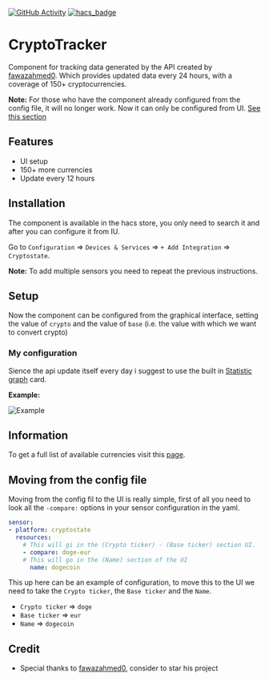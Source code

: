 [![GitHub Activity](https://img.shields.io/github/commit-activity/y/PepegaBruh/Cryptotracker?style=for-the-badge)](https://github.com/PepegaBruh/CryptoTracker/commits/main)
[![hacs_badge](https://img.shields.io/badge/HACS-Default-orange.svg?style=for-the-badge)](https://github.com/custom-components/hacs)
# CryptoTracker

Component for tracking data generated by the API created by [fawazahmed0](https://github.com/fawazahmed0/currency-api). Which provides updated data every 24 hours, with a coverage of 150+ cryptocurrencies.

**Note:** For those who have the component already configured from the config file, it will no longer work. Now it can only be configured from UI. [See this section](#moving-from-the-config-file)

## Features

- UI setup
- 150+ more currencies
- Update every 12 hours

## Installation

The component is available in the hacs store, you only need to search it and after you can configure it from IU.

Go to `Configuration` => `Devices & Services` => `+ Add Integration` => `Cryptostate`.

**Note:** To add multiple sensors you need to repeat the previous instructions.

## Setup  

Now the component can be configured from the graphical interface, setting the value of `crypto` and the value of `base` (i.e. the value with which we want to convert crypto)

### My configuration  

Sience the api update itself every day i suggest to use the built in [Statistic graph](https://www.home-assistant.io/lovelace/statistics-graph/) card.

**Example:**

![Example](https://github.com/PepegaBruh/CryptoTracker/blob/main/images/long_term_example.png?raw=true)

## Information  

To get a full list of available currencies visit this [page](https://cdn.jsdelivr.net/gh/fawazahmed0/currency-api@1/latest/currencies.json).

## Moving from the config file

Moving from the config fil to the UI is really simple, first of all you need to look all the `-compare:` options in your sensor configuration in the yaml.

``` yaml
sensor:
- platform: cryptostate
  resources:
    # This will gi in the (Crypto ticker) - (Base ticker) section UI.
    - compare: doge-eur
    # This will go in the (Name) section of the UI
      name: dogecoin
```

This up here can be an example of configuration, to move this to the UI we need to take the `Crypto ticker`, the `Base ticker` and the `Name`.

- `Crypto ticker` => `doge`
- `Base ticker` => `eur`
- `Name` => `dogecoin` 

## Credit  

- Special thanks to [fawazahmed0](https://github.com/fawazahmed0/currency-api), consider to star his project
